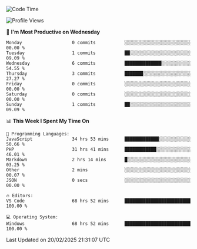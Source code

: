 <!--START_SECTION:waka-->
![Code Time](http://img.shields.io/badge/Code%20Time-4%2C150%20hrs%2056%20mins-blue)

![Profile Views](http://img.shields.io/badge/Profile%20Views-0-blue)

📅 **I'm Most Productive on Wednesday** 

```text
Monday                   0 commits           ░░░░░░░░░░░░░░░░░░░░░░░░░   00.00 % 
Tuesday                  1 commits           ██░░░░░░░░░░░░░░░░░░░░░░░   09.09 % 
Wednesday                6 commits           ██████████████░░░░░░░░░░░   54.55 % 
Thursday                 3 commits           ███████░░░░░░░░░░░░░░░░░░   27.27 % 
Friday                   0 commits           ░░░░░░░░░░░░░░░░░░░░░░░░░   00.00 % 
Saturday                 0 commits           ░░░░░░░░░░░░░░░░░░░░░░░░░   00.00 % 
Sunday                   1 commits           ██░░░░░░░░░░░░░░░░░░░░░░░   09.09 % 
```


📊 **This Week I Spent My Time On** 

```text
💬 Programming Languages: 
JavaScript               34 hrs 53 mins      █████████████░░░░░░░░░░░░   50.66 % 
PHP                      31 hrs 41 mins      ████████████░░░░░░░░░░░░░   46.01 % 
Markdown                 2 hrs 14 mins       █░░░░░░░░░░░░░░░░░░░░░░░░   03.25 % 
Other                    2 mins              ░░░░░░░░░░░░░░░░░░░░░░░░░   00.07 % 
JSON                     0 secs              ░░░░░░░░░░░░░░░░░░░░░░░░░   00.00 % 

🔥 Editors: 
VS Code                  68 hrs 52 mins      █████████████████████████   100.00 % 

💻 Operating System: 
Windows                  68 hrs 52 mins      █████████████████████████   100.00 % 
```


 Last Updated on 20/02/2025 21:31:07 UTC
<!--END_SECTION:waka-->
